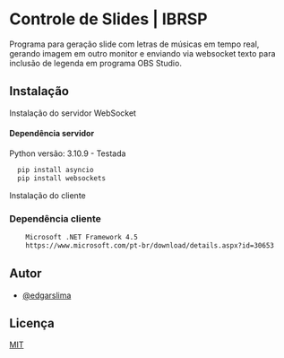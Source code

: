 
# Controle de Slides | IBRSP

Programa para geração slide com letras de músicas em tempo real, gerando imagem em outro monitor e enviando via websocket texto para inclusão de legenda em programa OBS Studio. 




## Instalação

Instalação do servidor WebSocket

#### Dependência servidor
Python versão: 3.10.9 - Testada

```bash
  pip install asyncio 
  pip install websockets
```

Instalação do cliente

### Dependência cliente

```bash
    Microsoft .NET Framework 4.5
    https://www.microsoft.com/pt-br/download/details.aspx?id=30653
```
## Autor

- [@edgarslima](https://www.github.com/edgarslima)


## Licença

[MIT](https://choosealicense.com/licenses/mit/)

